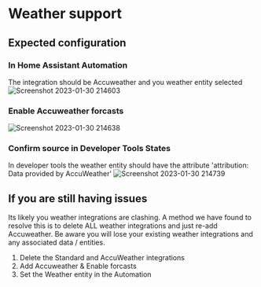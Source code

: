# Weather support

## Expected configuration

### In Home Assistant Automation 
The integration should be Accuweather and you weather entity selected
![Screenshot 2023-01-30 214603](https://user-images.githubusercontent.com/123868814/215602716-60d92287-943f-465b-aac7-8b47795ef608.png)

### Enable Accuweather forcasts
![Screenshot 2023-01-30 214638](https://user-images.githubusercontent.com/123868814/215602723-7732578b-3870-4c1a-baec-5ebee98b37ad.png)

### Confirm source in Developer Tools States
In developer tools the weather entity should have the attribute 'attribution: Data provided by AccuWeather'
![Screenshot 2023-01-30 214739](https://user-images.githubusercontent.com/123868814/215602730-87093a5d-1a67-460d-9a9c-27a93371ea82.png)

## If you are still having issues
Its likely you weather integrations are clashing.
A method we have found to resolve this is to delete ALL weather integrations and just re-add Accuweather.
Be aware you will lose your existing weather integrations and any associated data / entities.

1. Delete the Standard and AccuWeather integrations
2. Add Accuweather & Enable forcasts
3. Set the Weather entity in the Automation
